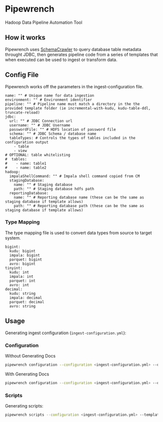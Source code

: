 # Pipewrench

Hadoop Data Pipeline Automation Tool

## How it works

Pipewrench uses [SchemaCrawler](https://www.schemacrawler.com/) to query database table metadata throught JDBC, then generates pipeline code
from a series of templates that when executed can be used to ingest or transform data.

## Config File

Pipewrench works off the parameters in the ingest-configuration file.


```
name: "" # Unique name for data ingestion
environment: "" # Environment identifier
pipeline: "" # Pipeline name must match a directory in the the provided template folder (ie incremental-with-kudu, kudu-table-ddl, truncate-reload)
jdbc:
  url: "" # JDBC Connection url
  username: "" # JDBC Username
  passwordFile: "" # HDFS location of password file
  schema: "" # JDBC Schema / database name
  tableTypes: # Controls the types of tables included in the configuration output
    - table
    - view
# OPTIONAL: table whitelisting
#  tables:
#    - name: table1
#    - name: table2
hadoop:
  impalaShellCommand: "" # Impala shell command copied from CM
  stagingDatabase:
    name: "" # Staging database
    path: "" # Staging database hdfs path
  reportingDatabase:
    name: "" # Reporting database name (these can be the same as staging database if template allows)
    path: "" # Reporting database path (these can be the same as staging database if template allows)
```

### Type Mapping

The type mapping file is used to convert data types from source to target system.

```
bigint:
  kudu: bigint
  impala: bigint
  parquet: bigint
  avro: bigint
tinyint:
  kudu: int
  impala: int
  parquet: int
  avro: int
decimal:
  kudu: string
  impala: decimal
  parquet: decimal
  avro: string
```

## Usage

Generating ingest configuration (`ingest-configuration.yml`):

### Configuration
Without Generating Docs
```bash
pipewrench configuration --configuration <ingest-configuration.yml> --database-password <database password> 
```

With Generating Docs
```bash
pipewrench configuration --configuration <ingest-configuration.yml> --database-password <database password> --create-docs
```

### Scripts
Generating scripts:

```bash
pipewrench scripts --configuration <ingest-configuration.yml> --template-directory <template-directory> --type-mapping <type-mapping.yml>
```
